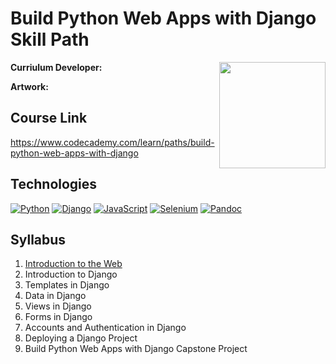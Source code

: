 # Build Python Web Apps with Django Skill Path

<a href="https://www.codecademy.com" target="_blank"><img src="https://github.com/Codecademy/learn-cpp/blob/master/logo.png" align="right" width=170;></a>

<!-- [![](https://img.shields.io/badge/language-English-blue.svg)](./README.md) -->

**Curriulum Developer:**

**Artwork:**

## Course Link

https://www.codecademy.com/learn/paths/build-python-web-apps-with-django

## Technologies

[![Python](https://img.shields.io/badge/Python-3.10.0-blue)](https://www.python.org/)
[![Django](https://img.shields.io/badge/Django-3.2.9-green)](https://www.djangoproject.com/)
[![JavaScript](https://img.shields.io/badge/JavaScript-ES6-yellow)](https://developer.mozilla.org/en-US/docs/Web/JavaScript)
[![Selenium](https://img.shields.io/badge/Selenium-3.141.0-green)](https://www.selenium.dev/)
[![Pandoc](https://img.shields.io/badge/Pandoc-2.14.0.1-blue)](https://pandoc.org/)

## Syllabus

1. [Introduction to the Web](1-django-introduction-to-the-web)
1. Introduction to Django
1. Templates in Django
1. Data in Django
1. Views in Django
1. Forms in Django
1. Accounts and Authentication in Django
1. Deploying a Django Project
1. Build Python Web Apps with Django Capstone Project